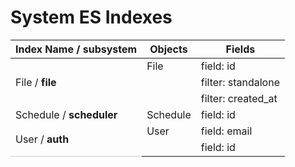 # System ES Indexes

<style>
    .last {
    border-bottom: 1px solid #ccc;
   }
</style>

<table>
	<thead>
		<tr>
			<th>Index Name / subsystem</th>
			<th>Objects</th>
			<th>Fields</th>
		</tr>
	</thead>
	<tbody>
		<tr>
			<td ROWSPAN=3>File / <b>file</b></td>
			<td>File</td>
			<td>field: id</td>
		</tr>
		<tr>
			<td></td>
			<td>filter: standalone</td>
		</tr>
		<tr>
			<td></td>
			<td>filter: created_at</td>
		</tr>
		<tr>
			<td>Schedule / <b>scheduler</b></td>
			<td>Schedule</td>
			<td>field: id</td>
		</tr>
		<tr>
        	<td ROWSPAN=2 class='last'>User / <b>auth</b></td>
        	<td>User</td>
        	<td>field: email</td>
        </tr>
        <tr>
        	<td></td>
        	<td>field: id</td>
        </tr>
	</tbody>
</table>
